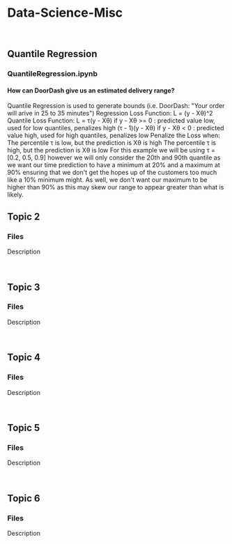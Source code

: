 # Data-Science-Misc

<br />

## Quantile Regression
### QuantileRegression.ipynb
#### How can DoorDash give us an estimated delivery range?
Quantile Regression is used to generate bounds (i.e. DoorDash: "Your order will arive in 25 to 35 minutes")
Regression Loss Function: L = (y - Xθ)^2
Quantile Loss Function: L = τ(y - Xθ)        if y - Xθ >= 0 : predicted value low, used for low quantiles, penalizes high
                            (τ - 1)(y - Xθ)  if y - Xθ < 0  : predicted value high, used for high quantiles, penalizes low
Penalize the Loss when: 
    The percentile τ is low, but the prediction is Xθ is high
    The percentile τ is high, but the prediction is Xθ is low
For this example we will be using τ = [0.2, 0.5, 0.9] however we will only consider the 20th and 90th quantile as we want our time prediction to have a minimum at 20% and a maximum at 90% ensuring that we don't get the hopes up of the customers too much like a 10% minimum might. As well, we don't want our maximum to be higher than 90% as this may skew our range to appear greater than what is likely.
<br />

## Topic 2
### Files
Description

<br />

## Topic 3
### Files
Description

<br />

## Topic 4
### Files
Description

<br />

## Topic 5
### Files
Description

<br />

## Topic 6
### Files
Description

<br />
